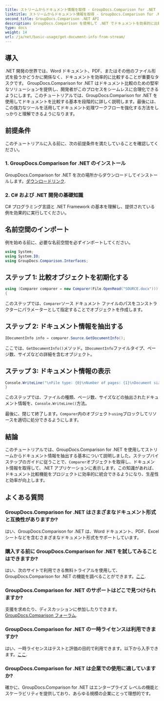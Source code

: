 ```yaml
---
title: ストリームからドキュメント情報を取得 - GroupDocs.Comparison for .NET
linktitle: ストリームからドキュメント情報を取得 - GroupDocs.Comparison for .NET
second_title: GroupDocs.Comparison .NET API
description: GroupDocs.Comparison を使用して .NET でドキュメントを効率的に比較し、ドキュメント処理ワークフローをシームレスに強化する方法を学びます。
type: docs
weight: 14
url: /ja/net/basic-usage/get-document-info-from-stream/
---
```

## 導入
.NET 開発の世界では、Word ドキュメント、PDF、またはその他のファイル形式を扱うかどうかに関係なく、ドキュメントを効率的に比較することが重要なタスクです。 GroupDocs.Comparison for .NET はドキュメント比較のための堅牢なソリューションを提供し、開発者がこのプロセスをシームレスに合理化できるようにします。このチュートリアルでは、GroupDocs.Comparison for .NET を使用してドキュメントを比較する基本を段階的に詳しく説明します。最後には、この強力なツールを活用してドキュメント処理ワークフローを強化する方法をしっかりと理解できるようになります。
## 前提条件
このチュートリアルに入る前に、次の前提条件を満たしていることを確認してください。
### 1. GroupDocs.Comparison for .NET のインストール
GroupDocs.Comparison for .NET を次の場所からダウンロードしてインストールします。[ダウンロードリンク](https://releases.groupdocs.com/comparison/net/).
### 2. C# および .NET 開発の基礎知識
C# プログラミング言語と .NET Framework の基本を理解し、提供されている例を効果的に実行してください。

## 名前空間のインポート
例を始める前に、必要な名前空間を必ずインポートしてください。
```csharp
using System;
using System.IO;
using GroupDocs.Comparison.Interfaces;
```

## ステップ 1: 比較オブジェクトを初期化する
```csharp
using (Comparer comparer = new Comparer(File.OpenRead("SOURCE.docx")))
{
```
このステップでは、`Comparer`ソース ドキュメント ファイルのパスをコンストラクターにパラメーターとして指定することでオブジェクトを作成します。
## ステップ 2: ドキュメント情報を抽出する
```csharp
IDocumentInfo info = comparer.Source.GetDocumentInfo();
```
ここでは、`GetDocumentInfo()`メソッド。`IDocumentInfo`ファイルタイプ、ページ数、サイズなどの詳細を含むオブジェクト。
## ステップ 3: ドキュメント情報の表示
```csharp
Console.WriteLine("\nFile type: {0}\nNumber of pages: {1}\nDocument size: {2} bytes", info.FileType, info.PageCount, info.Size);
}
```
このステップでは、ファイルの種類、ページ数、サイズなどの抽出されたドキュメント情報を、`Console.WriteLine()`方法。

最後に、閉じて終了します。`Comparer`内のオブジェクト`using`ブロックしてリソースを適切に処分できるようにします。

## 結論
このチュートリアルでは、GroupDocs.Comparison for .NET を使用してストリームからドキュメント情報を抽出する基本について説明しました。ステップバイステップのガイドに従うことで、`Comparer`オブジェクトを取得し、ドキュメント情報を取得して、.NET アプリケーションに表示します。この知識があれば、ドキュメント比較機能をプロジェクトに効率的に統合できるようになり、生産性と効率が向上します。
## よくある質問
### GroupDocs.Comparison for .NET はさまざまなドキュメント形式と互換性がありますか?
はい、GroupDocs.Comparison for .NET は、Word ドキュメント、PDF、Excel シートなどを含むさまざまなドキュメント形式をサポートしています。
### 購入する前に GroupDocs.Comparison for .NET を試してみることはできますか?
はい、次のサイトで利用できる無料トライアルを使用して、GroupDocs.Comparison for .NET の機能を調べることができます。[ここ](https://releases.groupdocs.com/).
### GroupDocs.Comparison for .NET のサポートはどこで見つけられますか?
支援を求めたり、ディスカッションに参加したりできます。[GroupDocs.Comparison フォーラム](https://forum.groupdocs.com/c/comparison/12).
### GroupDocs.Comparison for .NET の一時ライセンスは利用できますか?
はい、一時ライセンスはテストと評価の目的で利用できます。以下から入手できます。[ここ](https://purchase.groupdocs.com/temporary-license/).
### GroupDocs.Comparison for .NET は企業での使用に適していますか?
確かに、GroupDocs.Comparison for .NET はエンタープライズ レベルの機能とスケーラビリティを提供しており、あらゆる規模の企業にとって理想的です。